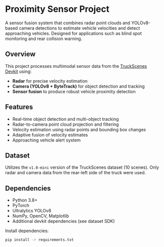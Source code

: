 # Proximity Sensor Project

A sensor fusion system that combines radar point clouds and YOLOv8-based camera detections to estimate vehicle velocities and detect approaching vehicles. Designed for applications such as blind spot monitoring and rear collision warning.

## Overview

This project processes multimodal sensor data from the [TruckScenes Devkit](https://truckscenes.com/) using:

- **Radar** for precise velocity estimation
- **Camera (YOLOv8 + ByteTrack)** for object detection and tracking
- **Sensor fusion** to produce robust vehicle proximity detection

## Features

- Real-time object detection and multi-object tracking
- Radar-to-camera point cloud projection and filtering
- Velocity estimation using radar points and bounding box changes
- Adaptive fusion of velocity estimates
- Approaching vehicle alert system

## Dataset

Utilizes the `v1.0-mini` version of the TruckScenes dataset (10 scenes). Only radar and camera data from the rear-left side of the truck were used.

## Dependencies

- Python 3.8+
- PyTorch
- Ultralytics YOLOv8
- NumPy, OpenCV, Matplotlib
- Additional devkit dependencies (see dataset SDK)

Install dependencies:

```bash
pip install -r requirements.txt
